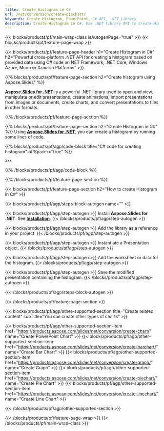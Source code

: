 ```yaml
---
title:  Create Histogram in C#
url: /net/conversion/create-piechart/
keywords: Create Histogram, PowerPoint, C# API, .NET Library
description: Create Histogram in C#. Use .NET library API to create Histogram
---
```


{{< blocks/products/pf/main-wrap-class isAutogenPage="true" >}}
{{< blocks/products/pf/feature-page-wrap >}}

{{< blocks/products/pf/feature-page-header h1="Create Histogram in C#" h2="Powerful cross-platform .NET API for creating a histogram based on provided data using C# code on NET Framework, .NET Core, Windows Azure, Mono or Xamarin Platforms" >}}

{{% blocks/products/pf/feature-page-section h2="Create histogram using Aspose.Slides" %}}

[**Aspose.Slides for .NET**](https://products.aspose.com/slides/net/) is a powerful .NET library used to open and view, manipulate or edit presentations, create animations, import presentations from images or documents, create charts, and convert presentations to files in other formats.

{{% /blocks/products/pf/feature-page-section %}}




{{% blocks/products/pf/feature-page-section  h2="Create Histogram in C#" %}}
Using [**Aspose.Slides for .NET**](https://products.aspose.com/slides/net/), you can create a histogram by running some lines of code.

{{% blocks/products/pf/agp/code-block title="C# code for creating histogram" offSpacer="true" %}}
```cs
xxx
```
{{% /blocks/products/pf/agp/code-block %}}

{{% /blocks/products/pf/feature-page-section %}}




{{< blocks/products/pf/feature-page-section  h2="How to create Histogram in C#" >}}


{{< blocks/products/pf/agp/steps-block-autogen name="" >}}


{{< blocks/products/pf/agp/step-autogen >}}
Install **Aspose.Slides for .NET**. See [**Installation**](https://docs.aspose.com/slides/net/installation/).
{{< /blocks/products/pf/agp/step-autogen >}}

{{< blocks/products/pf/agp/step-autogen >}}
Add the library as a reference in your project.
{{< /blocks/products/pf/agp/step-autogen >}}

{{< blocks/products/pf/agp/step-autogen >}}
Instantiate a Presentation object.
{{< /blocks/products/pf/agp/step-autogen >}}

{{< blocks/products/pf/agp/step-autogen >}}
Add the worksheet or data for the histogram.
{{< /blocks/products/pf/agp/step-autogen >}}

{{< blocks/products/pf/agp/step-autogen >}}
Save the modified presentation containing the histogram. 
{{< /blocks/products/pf/agp/step-autogen >}}




{{< /blocks/products/pf/agp/steps-block-autogen >}}


{{< /blocks/products/pf/feature-page-section >}}





{{< blocks/products/pf/agp/other-supported-section title="Create related content" subTitle="You can create other types of charts" >}}

{{< blocks/products/pf/agp/other-supported-section-item href="https://products.aspose.com/slides/net/conversion/create-chart/" name="Create PowerPoint Chart" >}}
{{< blocks/products/pf/agp/other-supported-section-item href="https://products.aspose.com/slides/net/conversion/create-barchart/" name="Create Bar Chart" >}}
{{< blocks/products/pf/agp/other-supported-section-item href="https://products.aspose.com/slides/net/conversion/create-graph/" name="Create Graph"  >}}
{{< blocks/products/pf/agp/other-supported-section-item href="https://products.aspose.com/slides/net/conversion/create-piechart/" name="Create Pie Chart"  >}}
{{< blocks/products/pf/agp/other-supported-section-item href="https://products.aspose.com/slides/net/conversion/create-linechart/" name="Create Line Chart" >}}





{{< /blocks/products/pf/agp/other-supported-section >}}

{{< /blocks/products/pf/feature-page-wrap >}}
{{< /blocks/products/pf/main-wrap-class >}}